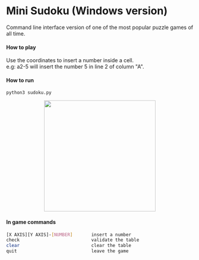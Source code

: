 # Mini Sudoku (Windows version)
Command line interface version of one of the most popular puzzle games of all time.

#### How to play
Use the coordinates to insert a number inside a cell.   
e.g: a2-5 will insert the number 5 in line 2 of column "A".

#### How to run
```
python3 sudoku.py
```

<div align="center">
  <img src="https://media.giphy.com/media/aDKPBSnXy0FoSC8wDl/giphy.gif" width="300" height="300" />
</div>

#### In game commands
```bash
[X AXIS][Y AXIS]-[NUMBER]       insert a number
check                           validate the table
clear                           clear the table
quit                            leave the game
```





